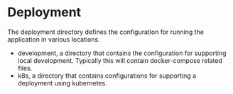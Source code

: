 # Deployment

The deployment directory defines the configuration for running the application in various locations.

* development, a directory that contains the configuration for supporting local development.  Typically this will contain docker-compose related files.
* k8s, a directory that contains configurations for supporting a deployment using kubernetes.
